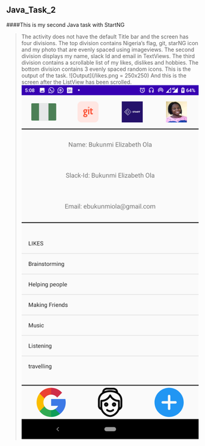 ## Java_Task_2
####This is my second Java task with StartNG
>The activity does not have the default Title bar and the screen has four divisions.
>The top division contains Nigeria’s flag, git, starNG icon and my photo that are evenly spaced using imageviews.
>The second division displays my name, slack Id and email in TextViews.
>The third division contains a scrollable list of my likes, dislikes and hobbies.
>The bottom division contains 3 evenly spaced random icons.
>This is the output of the task. ![Output](/likes.png = 250x250)
>And this is the screen after the ListView has been scrolled. ![Output2](/hobbies.png)
